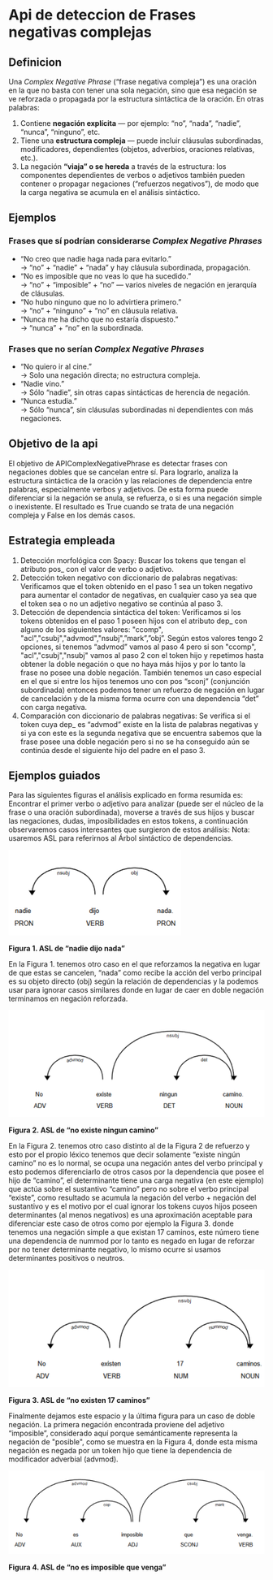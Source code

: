 # Api de deteccion de Frases negativas complejas
## Definicion
Una *Complex Negative Phrase* (“frase negativa compleja”) es una oración en la que no basta con tener una sola negación, sino que esa negación se ve reforzada o propagada por la estructura sintáctica de la oración. En otras palabras:

1. Contiene **negación explícita** — por ejemplo: “no”, “nada”, “nadie”, “nunca”, “ninguno”, etc.  
2. Tiene una **estructura compleja** — puede incluir cláusulas subordinadas, modificadores, dependientes (objetos, adverbios, oraciones relativas, etc.).  
3. La negación **“viaja” o se hereda** a través de la estructura: los componentes dependientes de verbos o adjetivos también pueden contener o propagar negaciones (“refuerzos negativos”), de modo que la carga negativa se acumula en el análisis sintáctico.

## Ejemplos

### Frases que **sí** podrían considerarse *Complex Negative Phrases*

- “No creo que nadie haga nada para evitarlo.”  
  → “no” + “nadie” + “nada” y hay cláusula subordinada, propagación.  
- “No es imposible que no veas lo que ha sucedido.”  
  → “no” + “imposible” + “no” — varios niveles de negación en jerarquía de cláusulas.  
- “No hubo ninguno que no lo advirtiera primero.”  
  → “no” + “ninguno” + “no” en cláusula relativa.  
- “Nunca me ha dicho que no estaría dispuesto.”  
  → “nunca” + “no” en la subordinada.
  
### Frases que **no** serían *Complex Negative Phrases*

- “No quiero ir al cine.”  
  → Solo una negación directa; no estructura compleja.  
- “Nadie vino.”  
  → Sólo “nadie”, sin otras capas sintácticas de herencia de negación.  
- “Nunca estudia.”  
  → Sólo “nunca”, sin cláusulas subordinadas ni dependientes con más negaciones.

## Objetivo de la api
El objetivo de APIComplexNegativePhrase es detectar frases con negaciones dobles que se cancelan entre sí. Para lograrlo, analiza la estructura sintáctica de la oración y las relaciones de dependencia entre palabras, especialmente verbos y adjetivos. De esta forma puede diferenciar si la negación se anula, se refuerza, o si es una negación simple o inexistente. El resultado es True cuando se trata de una negación compleja y False en los demás casos.

## Estrategia empleada
1. Detección morfológica con Spacy:
	Buscar los tokens que tengan el atributo pos_ con el valor de verbo o adjetivo.
2. Detección token negativo con diccionario de palabras negativas:
	Verificamos que el token obtenido en el paso 1 sea un token negativo para aumentar el contador de negativas,  en cualquier caso ya sea que el token sea o no un adjetivo negativo se continúa al paso 3.
3. Detección de dependencia sintáctica del token:
  Verificamos si los tokens obtenidos en el paso 1 poseen hijos con el atributo dep_ con alguno de los siguientes valores: "ccomp", "acl","csubj","advmod","nsubj",”mark”,”obj”.
  Según estos valores tengo 2 opciones, si tenemos “advmod” vamos al paso 4 pero si son  "ccomp", "acl","csubj","nsubj" vamos al paso 2 con el token hijo y repetimos hasta obtener la doble negación o que no haya más hijos y por lo tanto la frase no posee una doble negación.
  También tenemos un caso especial en el que si entre los hijos tenemos uno con pos “sconj” (conjunción subordinada) entonces podemos tener un refuerzo de negación en lugar de cancelación y de la misma forma ocurre con una dependencia “det” con carga negativa.
4. Comparación con diccionario de palabras negativas:
  Se verifica si el token cuya dep_ es “advmod” existe en la lista de palabras negativas y si ya con este es la segunda negativa que se encuentra sabemos que la frase posee una doble negación pero si no se ha conseguido aún se continúa desde el siguiente hijo del padre en el paso 3.

## Ejemplos guiados
Para las siguientes figuras el análisis explicado en forma resumida es: Encontrar el primer verbo o adjetivo para analizar (puede ser el núcleo de la frase o una oración subordinada), moverse a través de sus hijos y buscar las negaciones, dudas, imposibilidades en estos tokens, a continuación observaremos casos interesantes que surgieron de estos análisis:
Nota: usaremos ASL para referirnos al Árbol sintáctico de dependencias.

![Figura 1: ASL de “nadie dijo nada”](imagen1.png)


**Figura 1. ASL de “nadie dijo nada”**  

En la Figura 1. tenemos otro caso en el que reforzamos la negativa en lugar de que estas se cancelen, “nada” como recibe la acción del verbo principal es su objeto directo (obj) según la relación de dependencias y la podemos usar para ignorar casos similares donde en lugar de caer en doble negación terminamos en negación reforzada.

![Figura 2: ASL de “no existe ningun camino”](imagen2.png)


**Figura 2. ASL de “no existe ningun camino”**  

En la Figura 2. tenemos otro caso distinto al de la Figura 2 de refuerzo y esto por el propio léxico tenemos que decir solamente “existe ningún camino” no es lo normal, se ocupa una negación antes del verbo principal y esto podemos diferenciarlo de otros casos por la dependencia que posee el hijo de “camino”, el determinante tiene una carga negativa (en este ejemplo) que actúa sobre el sustantivo “camino” pero no sobre el verbo principal “existe”, como resultado se acumula la negación del verbo + negación del sustantivo y es el motivo por el cual ignorar los tokens cuyos hijos poseen determinantes (al menos negativos) es una aproximación aceptable para diferenciar este caso de otros como por ejemplo la Figura 3. donde tenemos una negación simple a que existan 17 caminos, este número tiene una dependencia de nummod por lo tanto es negado en lugar de reforzar por no tener determinante negativo, lo mismo ocurre si usamos determinantes positivos  o neutros.

![Figura 3: ASL de “no existen 17 caminos”](imagen3.png)


**Figura 3. ASL de “no existen 17 caminos”** 

Finalmente dejamos este espacio y la última figura para un caso de doble negación. 
La primera negación encontrada proviene del adjetivo “imposible”, considerado aquí porque semánticamente representa la negación de "posible", como se muestra en la Figura 4, donde esta misma negación es negada por un token hijo que tiene la dependencia de modificador adverbial (advmod).

![Figura 4: ASL de “no es imposible que venga”](imagen4.png)


**Figura 4. ASL de “no es imposible que venga”** 




